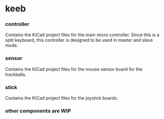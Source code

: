 # keeb

### controller
Contains the KiCad project files for the main micro controller.
Since this is a split keyboard, this controller is designed to be used in master and slave mode.

### sensor
Contains the KiCad project files for the mouse sensor board for the trackballs.

### stick
Contains the KiCad project files for the joystick boards.


### other components are WIP
